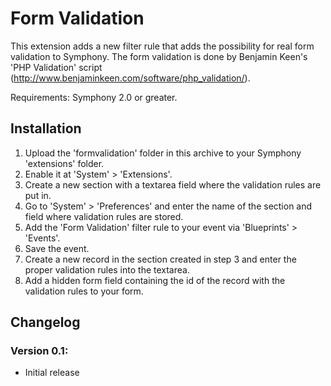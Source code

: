 # Form Validation

This extension adds a new filter rule that adds the possibility for real form validation to Symphony.
The form validation is done by Benjamin Keen's 'PHP Validation' script (http://www.benjaminkeen.com/software/php_validation/).

Requirements: Symphony 2.0 or greater.

## Installation

1. Upload the 'formvalidation' folder in this archive to your Symphony 'extensions' folder.
2. Enable it at 'System' > 'Extensions'.
3. Create a new section with a textarea field where the validation rules are put in.
4. Go to 'System' > 'Preferences' and enter the name of the section and field where validation rules are stored.
5. Add the 'Form Validation' filter rule to your event via 'Blueprints' > 'Events'.
6. Save the event.
7. Create a new record in the section created in step 3 and enter the proper validation rules into the textarea.
8. Add a hidden form field containing the id of the record with the validation rules to your form.


## Changelog

### Version 0.1:

- Initial release
